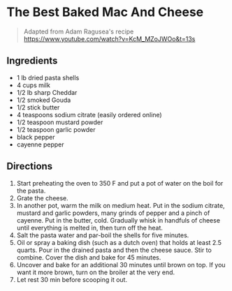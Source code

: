 # The Best Baked Mac And Cheese

> Adapted from Adam Ragusea's recipe https://www.youtube.com/watch?v=KcM_MZoJWOo&t=13s

## Ingredients
* 1 lb dried pasta shells
* 4 cups milk 
* 1/2 lb sharp Cheddar
* 1/2 smoked Gouda
* 1/2 stick butter
* 4 teaspoons sodium citrate (easily ordered online)
* 1/2 teaspoon mustard powder
* 1/2 teaspoon garlic powder
* black pepper
* cayenne pepper

## Directions

1. Start preheating the oven to 350 F and put a pot of water on the boil for the pasta.
1. Grate the cheese.
1. In another pot, warm the milk on medium heat. Put in the sodium citrate, mustard and garlic powders, many grinds of pepper and a pinch of cayenne. Put in the butter, cold. Gradually whisk in handfuls of cheese until everything is melted in, then turn off the heat.
1. Salt the pasta water and par-boil the shells for five minutes.
1. Oil or spray a baking dish (such as a dutch oven) that holds at least 2.5 quarts. Pour in the drained pasta and then the cheese sauce. Stir to combine. Cover the dish and bake for 45 minutes.
1. Uncover and bake for an additional 30 minutes until brown on top. If you want it more brown, turn on the broiler at the very end.
1. Let rest 30 min before scooping it out.
